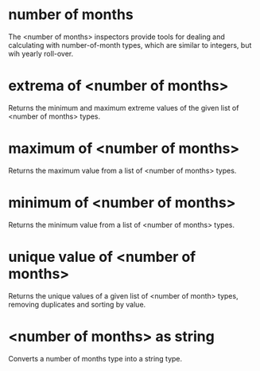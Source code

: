 # number of months

The &lt;number of months&gt; inspectors provide tools for dealing and calculating with number-of-month types, which are similar to integers, but wih yearly roll-over.

# extrema of &lt;number of months&gt;

Returns the minimum and maximum extreme values of the given list of &lt;number of months&gt; types.

# maximum of &lt;number of months&gt;

Returns the maximum value from a list of &lt;number of months&gt; types.

# minimum of &lt;number of months&gt;

Returns the minimum value from a list of &lt;number of months&gt; types.

# unique value of &lt;number of months&gt;

Returns the unique values of a given list of &lt;number of month&gt; types, removing duplicates and sorting by value.

# &lt;number of months&gt; as string

Converts a number of months type into a string type.
